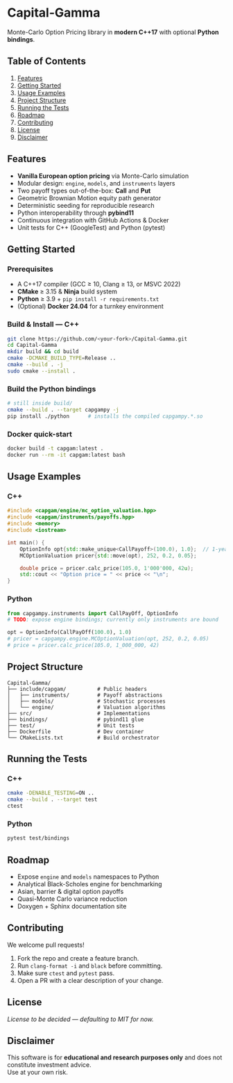 # Capital-Gamma

Monte-Carlo Option Pricing library in **modern C++17** with optional **Python bindings**.

## Table of Contents
1. [Features](#features)  
2. [Getting Started](#getting-started)  
3. [Usage Examples](#usage-examples)  
4. [Project Structure](#project-structure)  
5. [Running the Tests](#running-the-tests)  
6. [Roadmap](#roadmap)  
7. [Contributing](#contributing)  
8. [License](#license)  
9. [Disclaimer](#disclaimer)  

## Features
- **Vanilla European option pricing** via Monte-Carlo simulation  
- Modular design: `engine`, `models`, and `instruments` layers  
- Two payoff types out-of-the-box: **Call** and **Put**  
- Geometric Brownian Motion equity path generator  
- Deterministic seeding for reproducible research  
- Python interoperability through **pybind11**  
- Continuous integration with GitHub Actions & Docker  
- Unit tests for C++ (GoogleTest) and Python (pytest)  

## Getting Started

### Prerequisites
- A C++17 compiler (GCC ≥ 10, Clang ≥ 13, or MSVC 2022)  
- **CMake** ≥ 3.15 & **Ninja** build system  
- **Python** ≥ 3.9 + `pip install -r requirements.txt`  
- (Optional) **Docker 24.04** for a turnkey environment  

### Build & Install — C++
```bash
git clone https://github.com/<your-fork>/Capital-Gamma.git
cd Capital-Gamma
mkdir build && cd build
cmake -DCMAKE_BUILD_TYPE=Release ..
cmake --build . -j
sudo cmake --install .
```

### Build the Python bindings
```bash
# still inside build/
cmake --build . --target capgampy -j
pip install ./python      # installs the compiled capgampy.*.so
```

### Docker quick-start
```bash
docker build -t capgam:latest .
docker run --rm -it capgam:latest bash
```

## Usage Examples

### C++
```cpp
#include <capgam/engine/mc_option_valuation.hpp>
#include <capgam/instruments/payoffs.hpp>
#include <memory>
#include <iostream>

int main() {
    OptionInfo opt{std::make_unique<CallPayoff>(100.0), 1.0};  // 1-year expiry
    MCOptionValuation pricer{std::move(opt), 252, 0.2, 0.05};

    double price = pricer.calc_price(105.0, 1'000'000, 42u);
    std::cout << "Option price = " << price << "\n";
}
```

### Python
```python
from capgampy.instruments import CallPayOff, OptionInfo
# TODO: expose engine bindings; currently only instruments are bound

opt = OptionInfo(CallPayOff(100.0), 1.0)
# pricer = capgampy.engine.MCOptionValuation(opt, 252, 0.2, 0.05)
# price = pricer.calc_price(105.0, 1_000_000, 42)
```

## Project Structure
```
Capital-Gamma/
├── include/capgam/          # Public headers
│   ├── instruments/         # Payoff abstractions
│   ├── models/              # Stochastic processes
│   └── engine/              # Valuation algorithms
├── src/                     # Implementations
├── bindings/                # pybind11 glue
├── test/                    # Unit tests
├── Dockerfile               # Dev container
└── CMakeLists.txt           # Build orchestrator
```

## Running the Tests

### C++
```bash
cmake -DENABLE_TESTING=ON ..
cmake --build . --target test
ctest
```

### Python
```bash
pytest test/bindings
```

## Roadmap
- Expose `engine` and `models` namespaces to Python  
- Analytical Black-Scholes engine for benchmarking  
- Asian, barrier & digital option payoffs  
- Quasi-Monte Carlo variance reduction  
- Doxygen + Sphinx documentation site  

## Contributing
We welcome pull requests!  
1. Fork the repo and create a feature branch.  
2. Run `clang-format -i` and `black` before committing.  
3. Make sure `ctest` and `pytest` pass.  
4. Open a PR with a clear description of your change.  

## License
*License to be decided — defaulting to MIT for now.*

## Disclaimer
This software is for **educational and research purposes only** and does not constitute investment advice.  
Use at your own risk.
